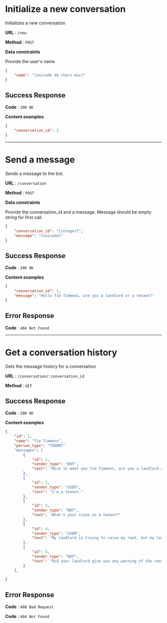 # Initialize a new conversation

Initializes a new conversation

**URL** : `/new`

**Method** : `POST`

**Data constraints**

Provide the user's name

```json
{
    "name": "[unicode 40 chars max]"
}
```
## Success Response

**Code** : `200 OK`

**Content examples**

```json
{
    "conversation_id": 1
}
```

---

# Send a message

Sends a message to the bot.

**URL** : `/conversation`

**Method** : `POST`

**Data constraints**

Provide the conversation_id and a message. Message should be empty string for first call.

```json
{
    "conversation_id": "[integer]",
    "message": "[unicode]"
}
```
## Success Response

**Code** : `200 OK`

**Content examples**

```json
{
    "conversation_id": 1,
    "message": "Hello Tim Timmens, are you a landlord or a tenant?"
}
```

## Error Response

**Code** : `404 Not Found`

---

# Get a conversation history

Gets the message history for a conversation

**URL** : `/conversation/:conversation_id`

**Method** : `GET`

## Success Response

**Code** : `200 OK`

**Content examples**

```json
{
    "id": 1,
    "name": "Tim Timmens",
    "person_type": "TENANT"
    "messages": [
        {
            "id": 1,
            "sender_type": "BOT",
            "text": "Nice to meet you Tim Timmens, are you a landlord or a tenant?"
        },
        {
            "id": 2,
            "sender_type": "USER",
            "text": "I'm a tenant."
        },
        {
            "id": 3,
            "sender_type": "BOT",
            "text": "What's your issue as a tenant?"
        },
        {
            "id": 4,
            "sender_type": "USER",
            "text": "My landlord is trying to raise my rent, but my lease ends in 4 months."
        },
        {
            "id": 5,
            "sender_type": "BOT",
            "text": "Did your landlord give you any warning of the rent increase in advance?"
        }
    ],

}
```

## Error Response

**Code** : `400 Bad Request`

**Code** : `404 Not Found`